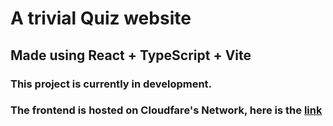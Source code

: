# A trivial Quiz website
## Made using React + TypeScript + Vite

### This project is currently in development.

### The frontend is hosted on Cloudfare's Network, here is the [link](https://quiz-app-6701.onrender.com)